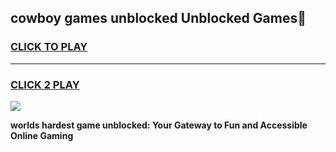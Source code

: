 
## cowboy games unblocked Unblocked Games👋
<h3>
<a href="https://premium.freeplayer.one?title=cowboy_games_unblocked&ref=16F">CLICK TO PLAY</a></h3>
<hr>

<h3>
<a href="https://premium.freeplayer.one?title=cowboy_games_unblocked&ref=16F">CLICK 2 PLAY</a>
  
</h3>

<a href="https://premium.freeplayer.one?title=cowboy_games_unblocked&ref=16F/"><img src="https://clearcache.store/games.png"></a>


**worlds hardest game unblocked: Your Gateway to Fun and Accessible Online Gaming**
